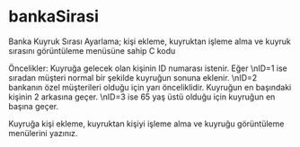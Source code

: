 # bankaSirasi
Banka Kuyruk Sırası Ayarlama; kişi ekleme, kuyruktan işleme alma ve kuyruk sırasını görüntüleme menüsüne sahip C kodu

Öncelikler: Kuyruğa gelecek olan kişinin ID numarası istenir. Eğer \nID=1 ise sıradan müşteri normal bir şekilde kuyruğun sonuna eklenir.
\nID=2 bankanın özel müşterileri olduğu için yarı önceliklidir. Kuyruğun en başındaki kişinin 2 arkasına geçer.
\nID=3 ise 65 yaş üstü olduğu için kuyruğun en başına geçer. 

Kuyruğa kişi ekleme, kuyruktan kişiyi işleme alma ve kuyruğu görüntüleme menülerini yazınız.
